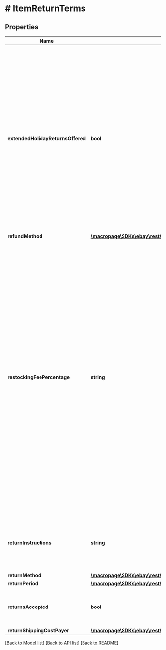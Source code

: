 # # ItemReturnTerms

## Properties

Name | Type | Description | Notes
------------ | ------------- | ------------- | -------------
**extendedHolidayReturnsOffered** | **bool** | Indicates if the seller has enabled the Extended Holiday Returns feature on the item. Extended Holiday Returns are only applicable during the US holiday season, and gives buyers extra time to return an item. This &#39;extra time&#39; will typically extend beyond what is set through the returnPeriod value. | [optional] 
**refundMethod** | [**\macropage\SDKs\ebay\rest\browse\Model\RefundMethodEnum**](RefundMethodEnum.md) |  | [optional] 
**restockingFeePercentage** | **string** | This string field indicates the restocking fee percentage that the seller has set on the item. Sellers have the option of setting no restocking fee for an item, or they can set the percentage to 10, 15, or 20 percent. So, if the cost of the item was $100, and the restocking percentage was 20 percent, the buyer would be charged $20 to return that item, so instead of receiving a $100 refund, they would receive $80 due to the restocking fee. | [optional] 
**returnInstructions** | **string** | Text written by the seller describing what the buyer needs to do in order to return the item. | [optional] 
**returnMethod** | [**\macropage\SDKs\ebay\rest\browse\Model\ReturnMethodEnum**](ReturnMethodEnum.md) |  | [optional] 
**returnPeriod** | [**\macropage\SDKs\ebay\rest\browse\Model\TimeDuration**](TimeDuration.md) |  | [optional] 
**returnsAccepted** | **bool** | Indicates whether the seller accepts returns for the item. | [optional] 
**returnShippingCostPayer** | [**\macropage\SDKs\ebay\rest\browse\Model\ReturnShippingCostPayerEnum**](ReturnShippingCostPayerEnum.md) |  | [optional] 

[[Back to Model list]](../../README.md#documentation-for-models) [[Back to API list]](../../README.md#documentation-for-api-endpoints) [[Back to README]](../../README.md)


